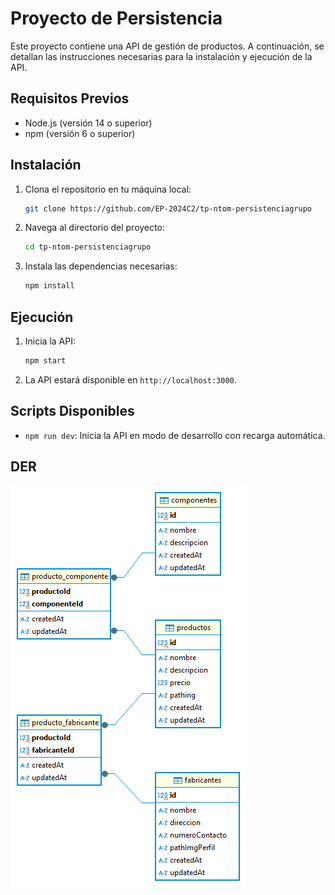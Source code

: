 # Proyecto de Persistencia

Este proyecto contiene una API de gestión de productos. A continuación, se detallan las instrucciones necesarias para la instalación y ejecución de la API.

## Requisitos Previos

- Node.js (versión 14 o superior)
- npm (versión 6 o superior)

## Instalación

1. Clona el repositorio en tu máquina local:
    ```bash
    git clone https://github.com/EP-2024C2/tp-ntom-persistenciagrupo
    ```
2. Navega al directorio del proyecto:
    ```bash
    cd tp-ntom-persistenciagrupo
    ```
3. Instala las dependencias necesarias:
    ```bash
    npm install
    ```

## Ejecución

1. Inicia la API:
    ```bash
    npm start
    ```
2. La API estará disponible en `http://localhost:3000`.

## Scripts Disponibles

- `npm run dev`: Inicia la API en modo de desarrollo con recarga automática.

## DER

![DER](DER-1.png)
